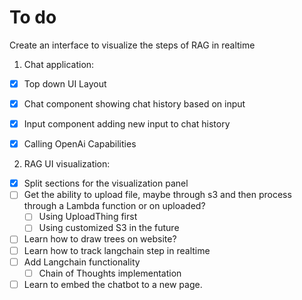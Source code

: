 # To do

Create an interface to visualize the steps of RAG in realtime 

1. Chat application:
- [x] Top down UI Layout 

- [x] Chat component showing chat history based on input

- [x] Input component adding new input to chat history

- [x] Calling OpenAi Capabilities

2. RAG UI visualization:

- [x] Split sections for the visualization panel
- [ ] Get the ability to upload file, maybe through s3 and then process through a Lambda function or on uploaded? 
  - [ ] Using UploadThing first
  - [ ] Using customized S3 in the future
- [ ] Learn how to draw trees on website?
- [ ] Learn how to track langchain step in realtime
- [ ] Add Langchain functionality
  - [ ] Chain of Thoughts implementation
- [ ] Learn to embed the chatbot to a new page.
